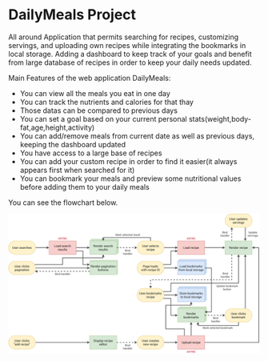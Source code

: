 # DailyMeals Project

All around Application that permits searching for recipes, customizing servings, and uploading own recipes while integrating the bookmarks in local storage. Adding a dashboard to keep track of your goals and benefit from large database of recipes in order to keep your daily needs updated.

Main Features of the web application DailyMeals:

- You can view all the meals you eat in one day
- You can track the nutrients and calories for that thay
- Those datas can be compared to previous days
- You can set a goal based on your current personal stats(weight,body-fat,age,height,activity)
- You can add/remove meals from current date as well as previous days, keeping the dashboard updated
- You have access to a large base of recipes
- You can add your custom recipe in order to find it easier(it always appears first when searched for it)
- You can bookmark your meals and preview some nutritional values before adding them to your daily meals

You can see the flowchart below.

![Flowchart](https://github.com/RobicaCodeaza/DailyMeals/blob/main/DailyMeals-flowchart.png)

